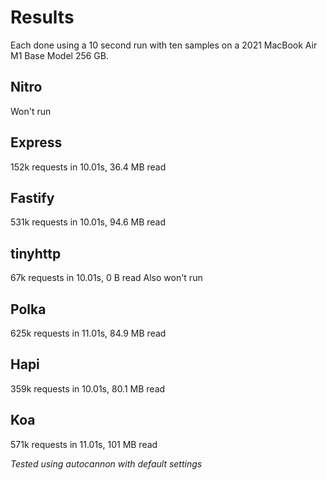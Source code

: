# Results

Each done using a 10 second run with ten samples on a 2021 MacBook Air M1 Base Model 256 GB.

## Nitro
Won't run

## Express
152k requests in 10.01s, 36.4 MB read

## Fastify
531k requests in 10.01s, 94.6 MB read

## tinyhttp
67k requests in 10.01s, 0 B read
Also won't run

## Polka
625k requests in 11.01s, 84.9 MB read

## Hapi
359k requests in 10.01s, 80.1 MB read

## Koa
571k requests in 11.01s, 101 MB read


*Tested using autocannon with default settings*